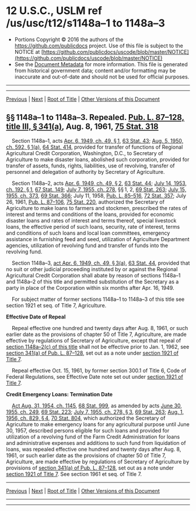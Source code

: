 ---
---

# 12 U.S.C., USLM ref /us/usc/t12/s1148a–1 to 1148a–3

* Portions Copyright © 2016 the authors of the https://github.com/publicdocs project.
  Use of this file is subject to the NOTICE at [https://github.com/publicdocs/uscode/blob/master/NOTICE](https://github.com/publicdocs/uscode/blob/master/NOTICE)
* See the [Document Metadata](././../../../..//README.md) for more information.
  This file is generated from historical government data; content and/or formatting may be inaccurate and out-of-date and should not be used for official purposes.

----------
----------

[Previous](./../../../..//us/usc/t12/ch7B/m__us_usc_t12_s1148a.md) | [Next](./../../../..//us/usc/t12/ch7B/m__us_usc_t12_s1148a–4.md) | [Root of Title](./../../../../) | [Other Versions of this Document](https://publicdocs.github.io/go/links?ns=uslm&ref=%2Fus%2Fusc%2Ft12%2Fs1148a%E2%80%931+to+1148a%E2%80%933)

## §§ 1148a–1 to 1148a–3. Repealed. [Pub. L. 87–128, title III, § 341(a)][/us/pl/87/128/s341/a], Aug. 8, 1961, [75 Stat. 318][/us/stat/75/318]

    Section 1148a–1, acts [Apr. 6, 1949, ch. 49, § 1][/us/act/1949-04-06/ch49/s1], [63 Stat. 43][/us/stat/63/43]; [Aug. 5, 1950, ch. 592, § 1(a)][/us/act/1950-08-05/ch592/s1/a], [64 Stat. 414][/us/stat/64/414], provided for transfer of functions of Regional Agricultural Credit Corporation, Washington, D.C., to Secretary of Agriculture to make disaster loans, abolished such corporation, provided for transfer of assets, funds, rights, liabilities, use of revolving, transfer of personnel and delegation of authority by Secretary of Agriculture.

    Section 1148a–2, acts [Apr. 6, 1949, ch. 49, § 2][/us/act/1949-04-06/ch49/s2], [63 Stat. 44][/us/stat/63/44]; [July 14, 1953, ch. 192, § 1][/us/act/1953-07-14/ch192/s1], [67 Stat. 149][/us/stat/67/149]; [July 7, 1955, ch. 278][/us/act/1955-07-07/ch278], §§ 1, 2, [69 Stat. 263][/us/stat/69/263]; [July 15, 1955, ch. 373][/us/act/1955-07-15/ch373], [69 Stat. 366][/us/stat/69/366]; July 11, 1958, [Pub. L. 85–516][/us/pl/85/516], [72 Stat. 357][/us/stat/72/357]; July 26, 1961, [Pub. L. 87–106][/us/pl/87/106], [75 Stat. 220][/us/stat/75/220], authorized the Secretary of Agriculture to make loans to farmers and stockmen, prescribed the rates of interest and terms and conditions of the loans, provided for economic disaster loans and rates of interest and terms thereof, special livestock loans, the effective period of such loans, security, rate of interest, terms and conditions of such loans and local loan committees, emergency assistance in furnishing feed and seed, utilization of Agriculture Department agencies, utilization of revolving fund and transfer of funds into the revolving fund.

    Section 1148a–3, [act Apr. 6, 1949, ch. 49, § 3(a)][/us/act/1949-04-06/ch49/s3/a], [63 Stat. 44][/us/stat/63/44], provided that no suit or other judicial proceeding instituted by or against the Regional Agricultural Credit Corporation shall abate by reason of sections 1148a–1 and 1148a–2 of this title and permitted substitution of the Secretary as a party in place of the Corporation within six months after Apr. 16, 1949.

    For subject matter of former sections 1148a–1 to 1148a–3 of this title see section 1921 et seq. of Title 7, Agriculture.

 __Effective Date of Repeal__ 

    Repeal effective one hundred and twenty days after Aug. 8, 1961, or such earlier date as the provisions of chapter 50 of Title 7, Agriculture, are made effective by regulations of Secretary of Agriculture, except that repeal of [section 1148a–2(c) of this title][/us/usc/t12/s1148a–2/c] shall not be effective prior to Jan. 1, 1962, see [section 341(a) of Pub. L. 87–128][/us/pl/87/128/s341/a], set out as a note under [section 1921 of Title 7][/us/usc/t7/s1921].

    Repeal effective Oct. 15, 1961, by former section 300.1 of Title 6, Code of Federal Regulations, see Effective Date note set out under [section 1921 of Title 7][/us/usc/t7/s1921].

 __Credit Emergency Loans: Termination Date__ 

    [Act Aug. 31, 1954, ch. 1145][/us/act/1954-08-31/ch1145], [68 Stat. 999][/us/stat/68/999], as amended by acts [June 30, 1955, ch. 249][/us/act/1955-06-30/ch249], [69 Stat. 223][/us/stat/69/223]; [July 7, 1955, ch. 278, § 3][/us/act/1955-07-07/ch278/s3], [69 Stat. 263][/us/stat/69/263]; [Aug. 1, 1956, ch. 829, § 4][/us/act/1956-08-01/ch829/s4], [70 Stat. 804][/us/stat/70/804], which authorized the Secretary of Agriculture to make emergency loans for any agricultural purpose until June 30, 1957, described persons eligible for such loans and provided for utilization of a revolving fund of the Farm Credit Administration for loans and administrative expenses and additions to such fund from liquidation of loans, was repealed effective one hundred and twenty days after Aug. 8, 1961, or such earlier date as the provisions of chapter 50 of Title 7, Agriculture, are made effective by regulations of Secretary of Agriculture by provisions of [section 341(a) of Pub. L. 87–128][/us/pl/87/128/s341/a], set out as a note under [section 1921 of Title 7][/us/usc/t7/s1921]. See section 1961 et seq. of Title 7.

----------

[Previous](./../../../..//us/usc/t12/ch7B/m__us_usc_t12_s1148a.md) | [Next](./../../../..//us/usc/t12/ch7B/m__us_usc_t12_s1148a–4.md) | [Root of Title](./../../../../) | [Other Versions of this Document](https://publicdocs.github.io/go/links?ns=uslm&ref=%2Fus%2Fusc%2Ft12%2Fs1148a%E2%80%931+to+1148a%E2%80%933)

----------
----------

[/us/pl/87/128/s341/a]: https://publicdocs.github.io/go/links?ns=uslm&ref=%2Fus%2Fpl%2F87%2F128%2Fs341%2Fa
[/us/stat/75/318]: https://publicdocs.github.io/go/links?ns=uslm&ref=%2Fus%2Fstat%2F75%2F318
[/us/act/1949-04-06/ch49/s1]: https://publicdocs.github.io/go/links?ns=uslm&ref=%2Fus%2Fact%2F1949-04-06%2Fch49%2Fs1
[/us/stat/63/43]: https://publicdocs.github.io/go/links?ns=uslm&ref=%2Fus%2Fstat%2F63%2F43
[/us/act/1950-08-05/ch592/s1/a]: https://publicdocs.github.io/go/links?ns=uslm&ref=%2Fus%2Fact%2F1950-08-05%2Fch592%2Fs1%2Fa
[/us/stat/64/414]: https://publicdocs.github.io/go/links?ns=uslm&ref=%2Fus%2Fstat%2F64%2F414
[/us/act/1949-04-06/ch49/s2]: https://publicdocs.github.io/go/links?ns=uslm&ref=%2Fus%2Fact%2F1949-04-06%2Fch49%2Fs2
[/us/stat/63/44]: https://publicdocs.github.io/go/links?ns=uslm&ref=%2Fus%2Fstat%2F63%2F44
[/us/act/1953-07-14/ch192/s1]: https://publicdocs.github.io/go/links?ns=uslm&ref=%2Fus%2Fact%2F1953-07-14%2Fch192%2Fs1
[/us/stat/67/149]: https://publicdocs.github.io/go/links?ns=uslm&ref=%2Fus%2Fstat%2F67%2F149
[/us/act/1955-07-07/ch278]: https://publicdocs.github.io/go/links?ns=uslm&ref=%2Fus%2Fact%2F1955-07-07%2Fch278
[/us/stat/69/263]: https://publicdocs.github.io/go/links?ns=uslm&ref=%2Fus%2Fstat%2F69%2F263
[/us/act/1955-07-15/ch373]: https://publicdocs.github.io/go/links?ns=uslm&ref=%2Fus%2Fact%2F1955-07-15%2Fch373
[/us/stat/69/366]: https://publicdocs.github.io/go/links?ns=uslm&ref=%2Fus%2Fstat%2F69%2F366
[/us/pl/85/516]: https://publicdocs.github.io/go/links?ns=uslm&ref=%2Fus%2Fpl%2F85%2F516
[/us/stat/72/357]: https://publicdocs.github.io/go/links?ns=uslm&ref=%2Fus%2Fstat%2F72%2F357
[/us/pl/87/106]: https://publicdocs.github.io/go/links?ns=uslm&ref=%2Fus%2Fpl%2F87%2F106
[/us/stat/75/220]: https://publicdocs.github.io/go/links?ns=uslm&ref=%2Fus%2Fstat%2F75%2F220
[/us/act/1949-04-06/ch49/s3/a]: https://publicdocs.github.io/go/links?ns=uslm&ref=%2Fus%2Fact%2F1949-04-06%2Fch49%2Fs3%2Fa
[/us/stat/63/44]: https://publicdocs.github.io/go/links?ns=uslm&ref=%2Fus%2Fstat%2F63%2F44
[/us/usc/t12/s1148a–2/c]: https://publicdocs.github.io/go/links?ns=uslm&ref=%2Fus%2Fusc%2Ft12%2Fs1148a%E2%80%932%2Fc
[/us/pl/87/128/s341/a]: https://publicdocs.github.io/go/links?ns=uslm&ref=%2Fus%2Fpl%2F87%2F128%2Fs341%2Fa
[/us/usc/t7/s1921]: https://publicdocs.github.io/go/links?ns=uslm&ref=%2Fus%2Fusc%2Ft7%2Fs1921
[/us/usc/t7/s1921]: https://publicdocs.github.io/go/links?ns=uslm&ref=%2Fus%2Fusc%2Ft7%2Fs1921
[/us/act/1954-08-31/ch1145]: https://publicdocs.github.io/go/links?ns=uslm&ref=%2Fus%2Fact%2F1954-08-31%2Fch1145
[/us/stat/68/999]: https://publicdocs.github.io/go/links?ns=uslm&ref=%2Fus%2Fstat%2F68%2F999
[/us/act/1955-06-30/ch249]: https://publicdocs.github.io/go/links?ns=uslm&ref=%2Fus%2Fact%2F1955-06-30%2Fch249
[/us/stat/69/223]: https://publicdocs.github.io/go/links?ns=uslm&ref=%2Fus%2Fstat%2F69%2F223
[/us/act/1955-07-07/ch278/s3]: https://publicdocs.github.io/go/links?ns=uslm&ref=%2Fus%2Fact%2F1955-07-07%2Fch278%2Fs3
[/us/stat/69/263]: https://publicdocs.github.io/go/links?ns=uslm&ref=%2Fus%2Fstat%2F69%2F263
[/us/act/1956-08-01/ch829/s4]: https://publicdocs.github.io/go/links?ns=uslm&ref=%2Fus%2Fact%2F1956-08-01%2Fch829%2Fs4
[/us/stat/70/804]: https://publicdocs.github.io/go/links?ns=uslm&ref=%2Fus%2Fstat%2F70%2F804
[/us/pl/87/128/s341/a]: https://publicdocs.github.io/go/links?ns=uslm&ref=%2Fus%2Fpl%2F87%2F128%2Fs341%2Fa
[/us/usc/t7/s1921]: https://publicdocs.github.io/go/links?ns=uslm&ref=%2Fus%2Fusc%2Ft7%2Fs1921



